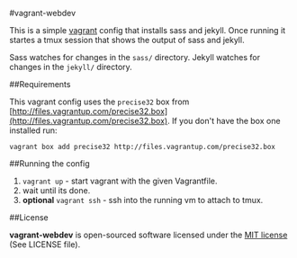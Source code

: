 #vagrant-webdev

This is a simple [vagrant](http://www.vagrantup.com/) config that installs sass and jekyll. Once running it startes a tmux session that shows the output of sass and jekyll.

Sass watches for changes in the `sass/` directory.
Jekyll watches for changes in the `jekyll/` directory.

##Requirements

This vagrant config uses the `precise32` box from [http://files.vagrantup.com/precise32.box](http://files.vagrantup.com/precise32.box).
If you don't have the box one installed run:

    vagrant box add precise32 http://files.vagrantup.com/precise32.box

##Running the config

1. `vagrant up` - start vagrant with the given Vagrantfile.
2. wait until its done.
3. __optional__ `vagrant ssh` - ssh into the running vm to attach to tmux.


##License

__vagrant-webdev__ is open-sourced software licensed under the [MIT license](http://opensource.org/licenses/MIT) (See LICENSE file).

